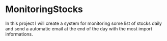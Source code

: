 # MonitoringStocks
In this project I will create a system for monitoring some list of stocks daily and send a automatic email at the end of the day with the most import informations.
